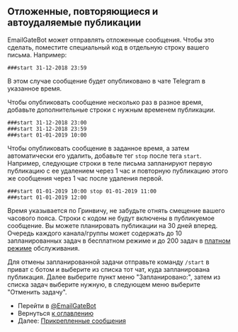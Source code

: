 ## Отложенные, повторяющиеся и автоудаляемые публикации

EmailGateBot может отправлять отложенные сообщения. Чтобы это сделать, поместите специальный код в отдельную строку вашего письма. Например:

```
###start 31-12-2018 23:59
```

В этом случае сообщение будет опубликовано в чате Telegram в указанное время.

Чтобы опубликовать сообщение несколько раз в разное время, добавьте дополнительные строки с нужным временем публикации.

```
###start 31-12-2018 23:00
###start 31-12-2018 23:59
###start 01-01-2019 10:00
```

Чтобы опубликовать сообщение в заданное время, а затем автоматически его удалить, добавьте тег `stop` после тега `start`.
Например, следующие строки в теле письма запланируют первую публикацию с ее удалением через 1 час
и повторную публикацию этого же сообщения через 1 час после удаления первой.

```
###start 01-01-2019 10:00 stop 01-01-2019 11:00
###start 01-01-2019 12:00
```

Время указывается по Гринвичу, не забудьте отнять смещение вашего часового пояса.
Строки с кодом не будут включены в публикуемое сообщение.
Вы можете планировать публикации на 30 дней вперед.
Очередь каждого канала/группы может содержать до 10 запланированных задач в бесплатном режиме и до 200 задач в [платном режиме](paid_and_free.md) обслуживания.

Для отмены запланированной задачи отправьте команду `/start` в приват с ботом и выберите из списка тот чат, куда запланирована публикация.
Далее выберите пункт меню "Запланировано:", затем из списка задач выберите нужную, в следующем меню выберите "Отменить задачу".

- Перейти в [@EmailGateBot](http://t.me/EmailGateBot?start=utm_KDaxQG000_github-ru-scheduled)
- Вернуться [к оглавлению](guide.md)
- Далее: [Прикрепленные сообщения](pinned.md)
